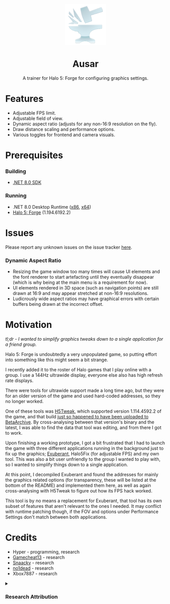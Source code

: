 <p align="center">
    <img src="https://raw.githubusercontent.com/hyperbx/Ausar/main/Ausar/Resources/Images/Icon.png"
         width="128"/>
</p>

<h1 align="center">Ausar</h1>

<p align="center">A trainer for Halo 5: Forge for configuring graphics settings.</p>

# Features
- Adjustable FPS limit.
- Adjustable field of view.
- Dynamic aspect ratio (adjusts for any non-16:9 resolution on the fly).
- Draw distance scaling and performance options.
- Various toggles for frontend and camera visuals.

# Prerequisites
### Building
- [.NET 8.0 SDK](https://dotnet.microsoft.com/en-us/download/dotnet/8.0)

### Running
- .NET 8.0 Desktop Runtime ([x86](https://dotnet.microsoft.com/en-us/download/dotnet/thank-you/runtime-desktop-8.0.6-windows-x86-installer), [x64](https://dotnet.microsoft.com/en-us/download/dotnet/thank-you/runtime-desktop-8.0.6-windows-x64-installer))
- [Halo 5: Forge](https://www.microsoft.com/store/productId/9NBLGGH4V0FR?ocid=pdpshare) (1.194.6192.2)

# Issues
Please report any unknown issues on the issue tracker [here](https://github.com/hyperbx/Ausar/issues).

### Dynamic Aspect Ratio
- Resizing the game window too many times will cause UI elements and the font renderer to start artefacting until they eventually disappear (which is why being at the main menu is a requirement for now).
- UI elements rendered in 3D space (such as navigation points) are still drawn at 16:9 and may appear stretched at non-16:9 resolutions.
- Ludicrously wide aspect ratios may have graphical errors with certain buffers being drawn at the incorrect offset.

# Motivation
*tl;dr - I wanted to simplify graphics tweaks down to a single application for a friend group.*

Halo 5: Forge is undoubtedly a very unpopulated game, so putting effort into something like this might seem a bit strange.

I recently added it to the roster of Halo games that I play online with a group. I use a 144Hz ultrawide display, everyone else also has high refresh rate displays.

There were tools for ultrawide support made a long time ago, but they were for an older version of the game and used hard-coded addresses, so they no longer worked.

One of these tools was [H5Tweak](https://github.com/Snaacky/h5tweak), which supported version 1.114.4592.2 of the game, and that build [just so happened to have been uploaded to BetaArchive](https://www.betaarchive.com/database/view_release.php?uuid=52ee8305-fbbe-44b8-9e07-f14273137934). By cross-analysing between that version's binary and the latest, I was able to find the data that tool was editing, and from there I got to work.

Upon finishing a working prototype, I got a bit frustrated that I had to launch the game with three different applications running in the background just to fix up the graphics; [Exuberant](https://www.youtube.com/watch?v=1XlriRF5ogA), Halo5Fix (for adjustable FPS) and my own tool. This was also a bit user unfriendly to the group I wanted to play with, so I wanted to simplify things down to a single application.

At this point, I decompiled Exuberant and found the addresses for mainly the graphics related options (for transparency, these will be listed at the bottom of the README) and implemented them here, as well as again cross-analysing with H5Tweak to figure out how its FPS hack worked.

This tool is by no means a replacement for Exuberant, that tool has its own subset of features that aren't relevant to the ones I needed. It may conflict with runtime patching though, if the FOV and options under Performance Settings don't match between both applications.

# Credits
- Hyper - programming, research
- [Gamecheat13](https://www.youtube.com/@gamecheat13) - research
- [Snaacky](https://github.com/Snaacky) - research
- [no1dead](https://github.com/no1dead) - research
- Xbox7887 - research

<details><summary><h3>Research Attribution</h3></summary>

Feature|Origin
--------|------
FPS|H5Tweak
FOV|Exuberant
High FOV Fix|Exuberant
Apply Custom FOV to Vehicles|Exuberant
Dynamic Aspect Ratio|Ausar, H5Tweak
Resolution Scale|Ausar
General Draw Distance Scalar|Exuberant
Object Detail Scalar|Exuberant
BSP Geometry Draw Distance Scalar|Exuberant
Effect Draw Distance Scalar|Exuberant
Particle Draw Distance Scalar|Exuberant
Decorator Draw Distance Scalar|Exuberant
Toggle Fog|Exuberant
Toggle Weather|Exuberant
Toggle Frontend|Ausar
Toggle Navigation Points|Ausar
Toggle Ragdolls|Exuberant
Toggle Smaller Crosshair Scale|Ausar
Toggle Third Person Camera|Exuberant
Toggle World Space View Model|Ausar

</details>
